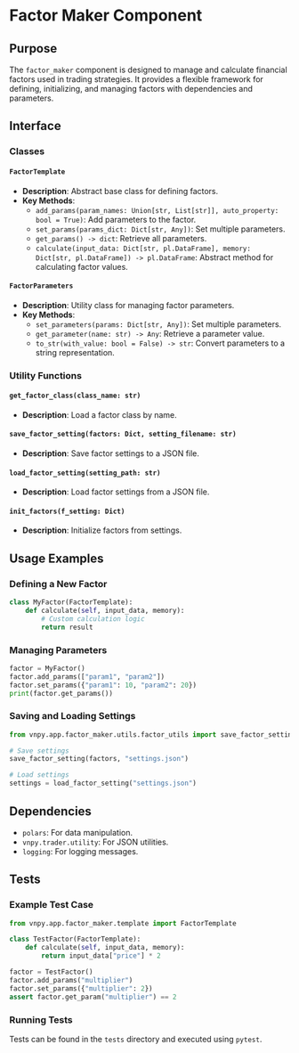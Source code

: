 # Factor Maker Component

## Purpose
The `factor_maker` component is designed to manage and calculate financial factors used in trading strategies. It provides a flexible framework for defining, initializing, and managing factors with dependencies and parameters.

## Interface

### Classes

#### `FactorTemplate`
- **Description**: Abstract base class for defining factors.
- **Key Methods**:
  - `add_params(param_names: Union[str, List[str]], auto_property: bool = True)`: Add parameters to the factor.
  - `set_params(params_dict: Dict[str, Any])`: Set multiple parameters.
  - `get_params() -> dict`: Retrieve all parameters.
  - `calculate(input_data: Dict[str, pl.DataFrame], memory: Dict[str, pl.DataFrame]) -> pl.DataFrame`: Abstract method for calculating factor values.

#### `FactorParameters`
- **Description**: Utility class for managing factor parameters.
- **Key Methods**:
  - `set_parameters(params: Dict[str, Any])`: Set multiple parameters.
  - `get_parameter(name: str) -> Any`: Retrieve a parameter value.
  - `to_str(with_value: bool = False) -> str`: Convert parameters to a string representation.

### Utility Functions

#### `get_factor_class(class_name: str)`
- **Description**: Load a factor class by name.

#### `save_factor_setting(factors: Dict, setting_filename: str)`
- **Description**: Save factor settings to a JSON file.

#### `load_factor_setting(setting_path: str)`
- **Description**: Load factor settings from a JSON file.

#### `init_factors(f_setting: Dict)`
- **Description**: Initialize factors from settings.

## Usage Examples

### Defining a New Factor
```python
class MyFactor(FactorTemplate):
    def calculate(self, input_data, memory):
        # Custom calculation logic
        return result
```

### Managing Parameters
```python
factor = MyFactor()
factor.add_params(["param1", "param2"])
factor.set_params({"param1": 10, "param2": 20})
print(factor.get_params())
```

### Saving and Loading Settings
```python
from vnpy.app.factor_maker.utils.factor_utils import save_factor_setting, load_factor_setting

# Save settings
save_factor_setting(factors, "settings.json")

# Load settings
settings = load_factor_setting("settings.json")
```

## Dependencies
- `polars`: For data manipulation.
- `vnpy.trader.utility`: For JSON utilities.
- `logging`: For logging messages.

## Tests

### Example Test Case
```python
from vnpy.app.factor_maker.template import FactorTemplate

class TestFactor(FactorTemplate):
    def calculate(self, input_data, memory):
        return input_data["price"] * 2

factor = TestFactor()
factor.add_params("multiplier")
factor.set_params({"multiplier": 2})
assert factor.get_param("multiplier") == 2
```

### Running Tests
Tests can be found in the `tests` directory and executed using `pytest`.